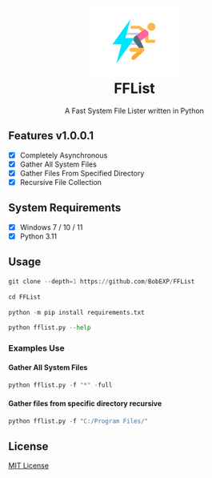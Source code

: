 <h1 align="center">
    <br>
    <img src="https://raw.githubusercontent.com/BobEXP/FFList/main/FFList.png" alt="FFList">
    <br>
    FFList
</h1>

<p align="center">
    A Fast System File Lister written in Python
</p>


## Features v1.0.0.1
- [x] Completely Asynchronous
- [x] Gather All System Files
- [x] Gather Files From Specified Directory
- [x] Recursive File Collection

## System Requirements

- [x] Windows 7 / 10 / 11
- [x] Python 3.11

## Usage

```python
git clone --depth=1 https://github.com/BobEXP/FFList
```

```python
cd FFList
```

```python
python -m pip install requirements.txt
```

```python
python fflist.py --help
```

### Examples Use

#### Gather All System Files

```python
python fflist.py -f "*" -full
```

#### Gather files from specific directory recursive

```python
python fflist.py -f "C:/Program Files/"
```

## License

<a href="https://github.com/BobEXP/FFList/LICENSE" title="License">MIT License</a>

